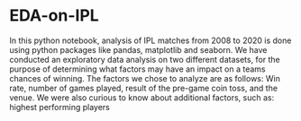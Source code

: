 # EDA-on-IPL
In this python notebook, analysis of IPL matches from 2008 to 2020 is done using python packages like pandas, matplotlib and seaborn. We have conducted an exploratory data analysis on two different datasets, for the purpose of determining what factors may have an impact on a teams chances of winning. The factors we chose to analyze are as follows: Win rate, number of games played, result of the pre-game coin toss, and the venue. We were also curious to know about additional factors, such as: highest performing players
